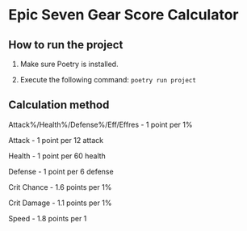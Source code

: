 # Epic Seven Gear Score Calculator

## How to run the project

1) Make sure Poetry is installed.

2) Execute the following command: `poetry run project`

## Calculation method

Attack%/Health%/Defense%/Eff/Effres - 1 point per 1%	

Attack - 1 point per 12 attack	

Health - 1 point per 60 health	

Defense - 1 point per 6 defense	

Crit Chance - 1.6 points per 1% 	

Crit Damage - 1.1 points per 1%	

Speed - 1.8 points per 1	

